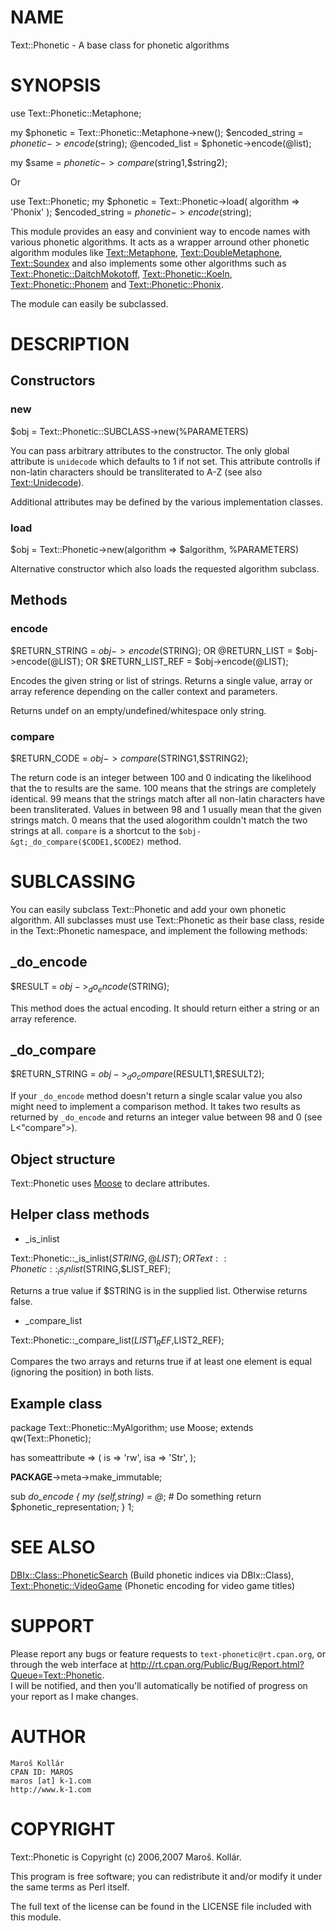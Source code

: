 # NAME

Text::Phonetic - A base class for phonetic algorithms

# SYNOPSIS

  use Text::Phonetic::Metaphone;
  

  my $phonetic = Text::Phonetic::Metaphone->new();
  $encoded_string = $phonetic->encode($string);
  @encoded_list = $phonetic->encode(@list);
  

  my $same = $phonetic->compare($string1,$string2);

Or

  use Text::Phonetic;
  my $phonetic = Text::Phonetic->load( algorithm => 'Phonix' );
  $encoded_string = $phonetic->encode($string);

This module provides an easy and convinient way to encode names with various 
phonetic algorithms. It acts as a wrapper arround other phonetic algorithm
modules like [Text::Metaphone](http://search.cpan.org/search?mode=module&query=Text::Metaphone), [Text::DoubleMetaphone](http://search.cpan.org/search?mode=module&query=Text::DoubleMetaphone), [Text::Soundex](http://search.cpan.org/search?mode=module&query=Text::Soundex)
and also implements some other algorithms such as 
[Text::Phonetic::DaitchMokotoff](http://search.cpan.org/search?mode=module&query=Text::Phonetic::DaitchMokotoff), [Text::Phonetic::Koeln](http://search.cpan.org/search?mode=module&query=Text::Phonetic::Koeln),
[Text::Phonetic::Phonem](http://search.cpan.org/search?mode=module&query=Text::Phonetic::Phonem) and [Text::Phonetic::Phonix](http://search.cpan.org/search?mode=module&query=Text::Phonetic::Phonix). 

The module can easily be subclassed.

# DESCRIPTION

## Constructors

### new

 $obj = Text::Phonetic::SUBCLASS->new(%PARAMETERS)
 

You can pass arbitrary attributes to the constructor. The only global 
attribute is `unidecode` which defaults to 1 if not set. This attribute 
controlls if non-latin characters should be transliterated to A-Z 
(see also [Text::Unidecode](http://search.cpan.org/search?mode=module&query=Text::Unidecode)).

Additional attributes may be defined by the various implementation classes.

### load

 $obj = Text::Phonetic->new(algorithm => $algorithm, %PARAMETERS)

Alternative constructor which also loads the requested algorithm subclass.

## Methods

### encode

 $RETURN_STRING = $obj->encode($STRING);
 OR
 @RETURN_LIST = $obj->encode(@LIST);
 OR
 $RETURN_LIST_REF = $obj->encode(@LIST);
 

Encodes the given string or list of strings. Returns a single value, array or
array reference depending on the caller context and parameters.

Returns undef on an empty/undefined/whitespace only string.

### compare

 $RETURN_CODE = $obj->compare($STRING1,$STRING2);
 

The return code is an integer between 100 and 0 indicating the likelihood that
the to results are the same. 100  means that the strings are completely
identical. 99 means that the strings match after all non-latin characters
have been transliterated. Values in between 98 and 1 usually mean that the 
given strings match. 0 means that the used alogorithm couldn't match the two 
strings at all.
`compare` is a shortcut to the `$obj-&gt;_do_compare($CODE1,$CODE2)` method.

# SUBLCASSING

You can easily subclass Text::Phonetic and add your own phonetic algorithm.
All subclasses must use Text::Phonetic as their base class, reside in
the Text::Phonetic namespace, and implement the following methods:

## _do_encode

 $RESULT = $obj->_do_encode($STRING);

This method does the actual encoding. It should return either a string or
an array reference.

## _do_compare

 $RETURN_STRING = $obj->_do_compare($RESULT1,$RESULT2);
 

If your `_do_encode` method doesn't return a single scalar value you also 
might need to implement a comparison method. It takes two results as returned
by `_do_encode` and returns an integer value between 98 and 0 
(see L<"compare">).

## Object structure

Text::Phonetic uses [Moose](http://search.cpan.org/search?mode=module&query=Moose) to declare attributes.

## Helper class methods

- _is_inlist

 Text::Phonetic::_is_inlist($STRING,@LIST);
 OR
 Text::Phonetic::_is_inlist($STRING,$LIST_REF);
 

Returns a true value if $STRING is in the supplied list. Otherwise returns
false.

- _compare_list

 Text::Phonetic::_compare_list($LIST1_REF,$LIST2_REF);

Compares the two arrays and returns true if at least one element is equal 
(ignoring the position) in both lists.  

## Example class

 package Text::Phonetic::MyAlgorithm;
 use Moose;
 extends qw(Text::Phonetic);
 

 has someattribute => (
    is  => 'rw',
    isa => 'Str',
 );
 

 __PACKAGE__->meta->make_immutable;
 

 sub _do_encode {
     my ($self,$string) = @_;
     # Do something
     return $phonetic_representation;
 }
 1;

# SEE ALSO

[DBIx::Class::PhoneticSearch](http://search.cpan.org/search?mode=module&query=DBIx::Class::PhoneticSearch) (Build phonetic indices via DBIx::Class),
[Text::Phonetic::VideoGame](http://search.cpan.org/search?mode=module&query=Text::Phonetic::VideoGame) (Phonetic encoding for video game titles)

# SUPPORT

Please report any bugs or feature requests to `text-phonetic@rt.cpan.org`, or 
through the web interface at 
<http://rt.cpan.org/Public/Bug/Report.html?Queue=Text::Phonetic>.  
I will be notified, and then you'll automatically be notified of progress on 
your report as I make changes.

# AUTHOR

    Maroš Kollár
    CPAN ID: MAROS
    maros [at] k-1.com
    http://www.k-1.com

# COPYRIGHT

Text::Phonetic is Copyright (c) 2006,2007 Maroš. Kollár.

This program is free software; you can redistribute
it and/or modify it under the same terms as Perl itself.

The full text of the license can be found in the
LICENSE file included with this module.
